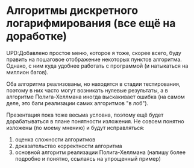 # Алгоритмы дискретного логарифмирования (все ещё на доработке)

UPD:Добавлено простое меню, которое я тоже, скорее всего, буду править на пошаговое отображение некоторых пунктов алгоритма. Однако, с ним куда удобнее работать с программой (и натыкаться на миллион багов).

Оба алгоритма реализованы, но находятся в стадии тестирования, поэтому в них часто могут возникать нулевые результаты, а в алгоритме Полига-Хеллмана иногда выскакивает ошибка (на самом деле, это баги реализации самих алгоритмов "в лоб").

Презентация пока тоже весьма условна, поэтому ещё будет дорабатываться в плане понятности изложения. Не совсем понятно изложены (по моему мнению) и будут исправляться: 
1. оценка сложности алгоритмов
2. доказательство корректности алгоритма
3. основной алгоритм реализации Полига-Хеллмана (напишу более подробно и понятно, ссылаясь на упрощенный пример)

